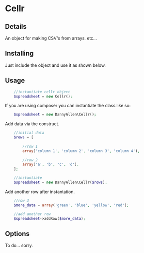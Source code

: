 # Cellr

## Details

An object for making CSV's from arrays. etc...

## Installing

Just include the object and use it as shown below.

## Usage

```php
    //instantiate cellr object
    $spreadsheet = new Cellr();
```

If you are using composer you can instantiate the class like so:

```php
    $spreadsheet = new DannyAllen\Cellr();
```

Add data via the construct.

```php
    //initial data
    $rows = [
        
        //row 1
        array('column 1', 'column 2', 'column 3', 'column 4'),
        
        //row 2
        array('a', 'b', 'c', 'd'),
    ];

    //instantiate
    $spreadsheet = new DannyAllen\Cellr($rows);
```

Add another row after instantation.

```php
    //row 3
    $more_data = array('green', 'blue', 'yellow', 'red');

    //add another row
    $spreadsheet->addRow($more_data);
```

## Options

To do... sorry.